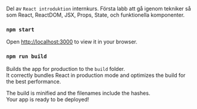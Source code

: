 Del av `React introduktion` internkurs. Första labb att gå igenom tekniker så som React, ReactDOM, JSX, Props, State, och funktionella komponenter.

### `npm start`
Open [http://localhost:3000](http://localhost:3000) to view it in your browser.

### `npm run build`

Builds the app for production to the `build` folder.\
It correctly bundles React in production mode and optimizes the build for the best performance.

The build is minified and the filenames include the hashes.\
Your app is ready to be deployed!
